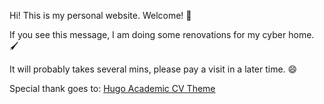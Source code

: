 Hi! This is my personal website. Welcome! 🤗

If you see this message, I am doing some renovations for my cyber home. 🖌️

It will probably takes several mins, please pay a visit in a later time. 😄

Special thank goes to: [Hugo Academic CV Theme](https://github.com/HugoBlox/theme-academic-cv)


